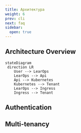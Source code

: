 ```yaml
---
title: Архитектура
weight: 6
prev: cli
next: faq
sidebar:
  open: true
---
```


## Architecture Overview

```mermaid
stateDiagram
 direction LR
    User --> LearOps
    LearOps --> Api
    Api --> Kubernetes
    Kubernetes --> Tenant
    LearOps --> Ingress
    Ingress --> Tenant
```

## Authentication  

## Multi-tenancy